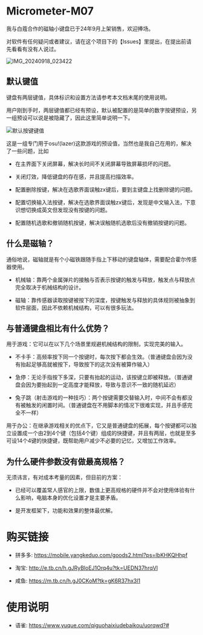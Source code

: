 # Micrometer-M07

我与白蔻合作的磁轴小键盘已于24年9月上架销售，欢迎捧场。

对软件有任何疑问或者建议，请在这个项目下的【Issues】里提出，在提出前请先看看有没有人说过。

![IMG_20240918_023422](https://github.com/user-attachments/assets/7f806903-42fd-4450-be11-0ba5eb6df6d0)

## 默认键值

键盘有两层键值，具体标识和设置方法请参考本文档末尾的使用说明。

用户刚到手时，两层键值都已经有预设，默认被配置的是简单的数字按键预设，另一组预设可以说是被隐藏了，因此这里简单说明一下。

![默认按键键值](https://github.com/user-attachments/assets/ab92ba91-f9b5-472f-ae7a-6517695cbc2d)


这是一组专门用于osu!(lazer)这款游戏的预设值，当然也是我自己在用的，解决了一些问题，比如

* 在主界面下关闭屏幕，解决长时间不关闭屏幕导致屏幕损坏的问题。

* 关闭灯效，降低键盘的存在感，并且提高扫描效率。

* 配置删除按键，解决在选歌界面误触zx键后，要到主键盘上找删除键的问题。

* 配置切换输入法按键，解决在选歌界面误触zx键后，发现是中文输入法，下意识想切换成英文但发现没有按键的问题。

* 配置随机选歌和撤销随机按键，解决误触随机选歌后没有撤销按键的问题。

## 什么是磁轴？

通俗地说，磁轴就是有个小磁铁跟随手指上下移动的键盘轴体，需要配合霍尔传感器使用。

* 机械轴：靠两个金属弹片的接触与否表示按键的触发与释放，触发点与释放点完全取决于机械结构的设计。
  
* 磁轴：靠传感器读取按键被按下的深度，按键触发与释放的具体规则被抽象到软件层面，因此不依赖机械结构，可以有很多玩法。

## 与普通键盘相比有什么优势？

用于游戏：它可以在以下几个场景里规避机械结构的限制，实现完美的输入。

* 不卡手：高频率按下同一个按键时，每次按下都会生效。（普通键盘会因为没有抬起足够高就被按下，导致按下的这次没有被算作输入）

* 急停：无论手指按下多深，只要有抬起的运动，该按键立即被释放。（普通键盘会因为要抬起到一定高度才能释放，导致与意识不一致的随机延迟）

* 兔子跳（射击游戏的一种技巧）：两个按键需要交替输入时，中间不会有都没有被触发的闲置时间。（普通键盘在不用脚本的情况下很难实现，并且手感完全不一样）

用于办公：在继承游戏相关的优点下，它又是普通键盘的拓展，每个按键都可以独立设置成一个由2到4个键（包括4个键）组成的快捷键，并且有两层，也就是至多可设14个4键的快捷键，既帮助用户减少不必要的记忆，又增加工作效率。

## 为什么硬件参数没有做最高规格？

无须讳言，有对成本考量的因素，但目前的方案：

* 已经可以覆盖常人感官的上限，数值上更高规格的硬件并不会对使用体验有什么影响，电脑本身的优化设置才是主要矛盾。

* 是开发框架下，功能和效果的整体最优解。

# 购买链接

* 拼多多: https://mobile.yangkeduo.com/goods2.html?ps=IbKHKQHhpf

* 淘宝: http://e.tb.cn/h.gJRyBloEJ1Orq4u?tk=UEDN37hrqVl

* 咸鱼: https://m.tb.cn/h.gJ0CKoM?tk=gK6R37hx3l1

# 使用说明

* 语雀: https://www.yuque.com/qiguohaixiudebaikou/uorqwd?#
